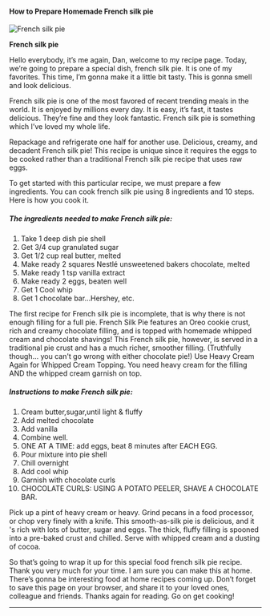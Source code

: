             

#### How to Prepare Homemade French silk pie

![French silk pie](https://img-global.cpcdn.com/recipes/5070172332752896/751x532cq70/french-silk-pie-recipe-main-photo.jpg)

**French silk pie**

Hello everybody, it’s me again, Dan, welcome to my recipe page. Today, we’re going to prepare a special dish, french silk pie. It is one of my favorites. This time, I’m gonna make it a little bit tasty. This is gonna smell and look delicious.

French silk pie is one of the most favored of recent trending meals in the world. It is enjoyed by millions every day. It is easy, it’s fast, it tastes delicious. They’re fine and they look fantastic. French silk pie is something which I’ve loved my whole life.

Repackage and refrigerate one half for another use. Delicious, creamy, and decadent French silk pie! This recipe is unique since it requires the eggs to be cooked rather than a traditional French silk pie recipe that uses raw eggs.

To get started with this particular recipe, we must prepare a few ingredients. You can cook french silk pie using 8 ingredients and 10 steps. Here is how you cook it.

##### The ingredients needed to make French silk pie:

1.  Take 1 deep dish pie shell
2.  Get 3/4 cup granulated sugar
3.  Get 1/2 cup real butter, melted
4.  Make ready 2 squares Nestlé unsweetened bakers chocolate, melted
5.  Make ready 1 tsp vanilla extract
6.  Make ready 2 eggs, beaten well
7.  Get 1 Cool whip
8.  Get 1 chocolate bar…Hershey, etc.

The first recipe for French silk pie is incomplete, that is why there is not enough filling for a full pie. French Silk Pie features an Oreo cookie crust, rich and creamy chocolate filling, and is topped with homemade whipped cream and chocolate shavings! This French silk pie, however, is served in a traditional pie crust and has a much richer, smoother filling. (Truthfully though… you can't go wrong with either chocolate pie!) Use Heavy Cream Again for Whipped Cream Topping. You need heavy cream for the filling AND the whipped cream garnish on top.

##### Instructions to make French silk pie:

1.  Cream butter,sugar,until light & fluffy
2.  Add melted chocolate
3.  Add vanilla
4.  Combine well.
5.  ONE AT A TIME: add eggs, beat 8 minutes after EACH EGG.
6.  Pour mixture into pie shell
7.  Chill overnight
8.  Add cool whip
9.  Garnish with chocolate curls
10.  CHOCOLATE CURLS: USING A POTATO PEELER, SHAVE A CHOCOLATE BAR.

Pick up a pint of heavy cream or heavy. Grind pecans in a food processor, or chop very finely with a knife. This smooth-as-silk pie is delicious, and it 's rich with lots of butter, sugar and eggs. The thick, fluffy filling is spooned into a pre-baked crust and chilled. Serve with whipped cream and a dusting of cocoa.

So that’s going to wrap it up for this special food french silk pie recipe. Thank you very much for your time. I am sure you can make this at home. There’s gonna be interesting food at home recipes coming up. Don’t forget to save this page on your browser, and share it to your loved ones, colleague and friends. Thanks again for reading. Go on get cooking!

* * *
